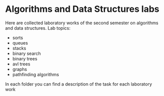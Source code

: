 # Algorithms and Data Structures labs
Here are collected laboratory works of the second semester on algorithms and data structures. 
Lab topics: 
* sorts
* queues
* stacks
* binary search
* binary trees
* avl trees
* graphs
* pathfinding algorithms

In each folder you can find a description of the task for each laboratory work
